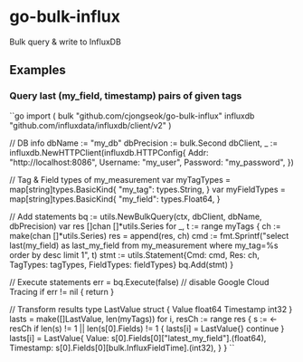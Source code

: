 go-bulk-influx
===
Bulk query & write to InfluxDB

Examples
---
### Query last (my_field, timestamp) pairs of given tags
``go
import (
    bulk        "github.com/cjongseok/go-bulk-influx"
	influxdb    "github.com/influxdata/influxdb/client/v2"
)

// DB info
dbName := "my_db"
dbPrecision := bulk.Second
dbClient, _ := influxdb.NewHTTPClient(influxdb.HTTPConfig{
    Addr: "http://localhost:8086",
    Username: "my_user",
    Password: "my_password",
})

// Tag & Field types of my_measurement
var myTagTypes = map[string]types.BasicKind{
    "my_tag": types.String,
}
var myFieldTypes = map[string]types.BasicKind{
    "my_field": types.Float64,
}

// Add statements
bq := utils.NewBulkQuery(ctx, dbClient, dbName, dbPrecision)
var res []chan []*utils.Series
for _, t := range myTags {
	ch := make(chan []*utils.Series)
	res = append(res, ch)
	cmd := fmt.Sprintf("select last(my_field) as last_my_field from my_measurement where my_tag=%s order by desc limit 1", t)
	stmt := utils.Statement{Cmd: cmd, Res: ch, TagTypes: tagTypes, FieldTypes: fieldTypes}
	bq.Add(stmt)
}

// Execute statements
err = bq.Execute(false)     // disable Google Cloud Tracing
if err != nil {
	return
}

// Transform results
type LastValue struct {
    Value       float64
    Timestamp   int32
}
lasts = make([]LastValue, len(myTags))
for i, resCh := range res {
	s := <-resCh
	if len(s) != 1 || len(s[0].Fields) != 1 {
    	lasts[i] = LastValue{}
		continue
	}
	lasts[i] = LastValue{
    	Value: s[0].Fields[0]["latest_my_field"].(float64),
    	Timestamp: s[0].Fields[0][bulk.InfluxFieldTime].(int32),
    }
}
``
